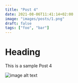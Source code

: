 ```yaml
---
title: "Post 4"
date: 2021-08-06T11:41:14+02:00
image: "images/posts/1.png"
draft: false
tags: ["foo", "bar"]
---
```


# Heading
This is a sample Post 4

![image alt text](/images/posts/1.png)
